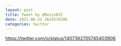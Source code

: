 ```yaml
--- 
layout: post 
title: Tweet by @Rexy1022 
date: 2021-06-22 1624376396 
categories: twitter 
--- 
```

https://twitter.com/o/status/1407362705745403906